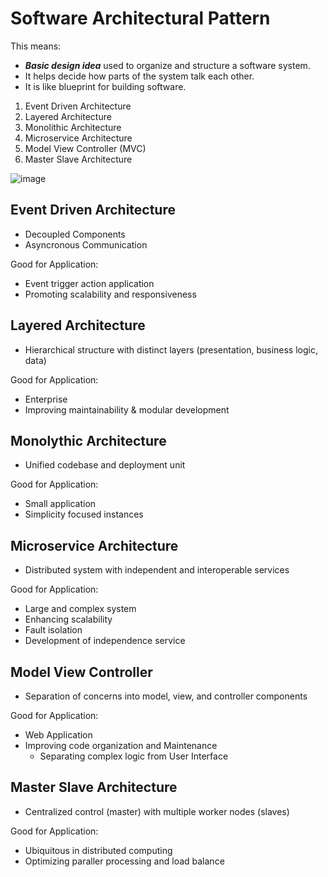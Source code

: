 # Software Architectural Pattern

This means:
- ***Basic design idea*** used to organize and structure a software system.
- It helps decide how parts of the system talk each other.
- It is like blueprint for building software.

1. Event Driven Architecture
2. Layered Architecture
3. Monolithic Architecture
4. Microservice Architecture
5. Model View Controller (MVC)
6. Master Slave Architecture

![image](https://github.com/user-attachments/assets/b0983816-cbb0-4e67-bf32-f3b32af6812c)


## Event Driven Architecture

- Decoupled Components
- Asyncronous Communication

Good for Application:
- Event trigger action application
- Promoting scalability and responsiveness

## Layered Architecture

- Hierarchical structure with distinct layers (presentation, business logic, data)

Good for Application:
- Enterprise
- Improving maintainability & modular development

## Monolythic Architecture

- Unified codebase and deployment unit

Good for Application:
- Small application
- Simplicity focused instances

## Microservice Architecture

- Distributed system with independent and interoperable services

Good for Application:
- Large and complex system
- Enhancing scalability
- Fault isolation
- Development of independence service

## Model View Controller

- Separation of concerns into model, view, and controller components

Good for Application:
- Web Application
- Improving code organization and Maintenance
  - Separating complex logic from User Interface

## Master Slave Architecture

- Centralized control (master) with multiple worker nodes (slaves)

Good for Application:
- Ubiquitous in distributed computing
- Optimizing paraller processing and load balance
